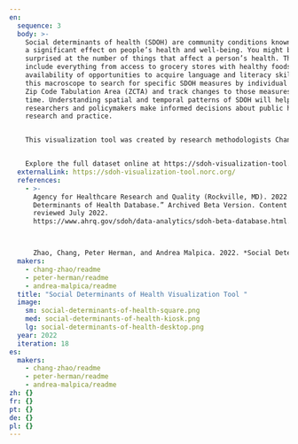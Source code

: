 ```yaml
---
en:
  sequence: 3
  body: >-
    Social determinants of health (SDOH) are community conditions known to have
    a significant effect on people’s health and well-being. You might be
    surprised at the number of things that affect a person’s health. These could
    include everything from access to grocery stores with healthy foods to the
    availability of opportunities to acquire language and literacy skills. Use
    this macroscope to search for specific SDOH measures by individual county or
    Zip Code Tabulation Area (ZCTA) and track changes to those measures over
    time. Understanding spatial and temporal patterns of SDOH will help
    researchers and policymakers make informed decisions about public health
    research and practice. 


    This visualization tool was created by research methodologists Chang Zhao and Peter Herman and data analyst Andrea Malpica. All are members of NORC at the University of Chicago, one of the largest independent social research groups in the US. 


    Explore the full dataset online at https://sdoh-visualization-tool.norc.org/
  externalLink: https://sdoh-visualization-tool.norc.org/
  references:
    - >-
      Agency for Healthcare Research and Quality (Rockville, MD). 2022 “Social
      Determinants of Health Database.” Archived Beta Version. Content last
      reviewed July 2022.
      https://www.ahrq.gov/sdoh/data-analytics/sdoh-beta-database.html.



      Zhao, Chang, Peter Herman, and Andrea Malpica. 2022. *Social Determinants of Health Visualization Tool*. In “18th Iteration (2022): Macroscopes for a New Perspective.” *Places & Spaces: Mapping Science*, edited by Katy Börner, Lisel Record, and Todd Theriault. http://scimaps.org.
  makers:
    - chang-zhao/readme
    - peter-herman/readme
    - andrea-malpica/readme
  title: "Social Determinants of Health Visualization Tool "
  image:
    sm: social-determinants-of-health-square.png
    med: social-determinants-of-health-kiosk.png
    lg: social-determinants-of-health-desktop.png
  year: 2022
  iteration: 18
es:
  makers:
    - chang-zhao/readme
    - peter-herman/readme
    - andrea-malpica/readme
zh: {}
fr: {}
pt: {}
de: {}
pl: {}
---
```

